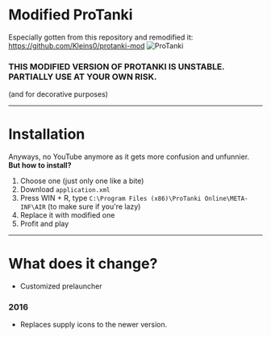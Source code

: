 # Modified ProTanki
Especially gotten from this repository and remodified it: https://github.com/Kleins0/protanki-mod
![ProTanki](https://user-images.githubusercontent.com/113231787/234942161-5f97e12c-0f25-41ee-8926-9662710439d5.png)
### THIS MODIFIED VERSION OF PROTANKI IS UNSTABLE. PARTIALLY USE AT YOUR OWN RISK.<br>
(and for decorative purposes)
____
# Installation
Anyways, no YouTube anymore as it gets more confusion and unfunnier. <b>But how to install?</b>
1. Choose one (just only one like a bite)
2. Download `application.xml`
3. Press WIN + R, type `C:\Program Files (x86)\ProTanki Online\META-INF\AIR` (to make sure if you're lazy)
4. Replace it with modified one
5. Profit and play
____
# What does it change?
+ Customized prelauncher

<h3>2016</h3>

+ Replaces supply icons to the newer version.
